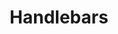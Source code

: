 ---
git: https://github.com/wycats/handlebars.js
images:
- handlebarsjs-icon.svg
- handlebarsjs-ar21.svg
logohandle: handlebarsjs
sort: handlebarsjs
title: Handlebars
website: http://handlebarsjs.com/
wikipedia: https://en.wikipedia.org/wiki/Mustache_(template_system)#Handlebars
---